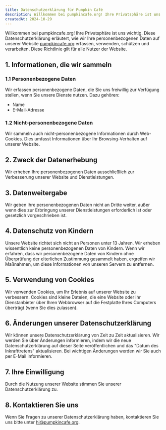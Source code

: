 ```yaml
---
title: Datenschutzerklärung für Pumpkin Café
description: Willkommen bei pumpkincafe.org! Ihre Privatsphäre ist uns wichtig. Diese Datenschutzerklärung erläutert, wie wir Ihre personenbezogenen Daten auf unserer Website erfassen, verwenden, schützen und verarbeiten. Diese Richtlinie gilt für alle Nutzer der Website.
createdAt: 2024-10-29
---
```


Willkommen bei pumpkincafe.org! Ihre Privatsphäre ist uns wichtig. Diese Datenschutzerklärung erläutert, wie wir Ihre personenbezogenen Daten auf unserer Website [pumpkincafe.org](https://pumpkincafe.org/) erfassen, verwenden, schützen und verarbeiten. Diese Richtlinie gilt für alle Nutzer der Website.

## 1. Informationen, die wir sammeln

### 1.1 Personenbezogene Daten

Wir erfassen personenbezogene Daten, die Sie uns freiwillig zur Verfügung stellen, wenn Sie unsere Dienste nutzen. Dazu gehören:

- Name
- E-Mail-Adresse

### 1.2 Nicht-personenbezogene Daten

Wir sammeln auch nicht-personenbezogene Informationen durch Web-Cookies. Dies umfasst Informationen über Ihr Browsing-Verhalten auf unserer Website.

## 2. Zweck der Datenerhebung

Wir erheben Ihre personenbezogenen Daten ausschließlich zur Verbesserung unserer Website und Dienstleistungen.

## 3. Datenweitergabe

Wir geben Ihre personenbezogenen Daten nicht an Dritte weiter, außer wenn dies zur Erbringung unserer Dienstleistungen erforderlich ist oder gesetzlich vorgeschrieben ist.

## 4. Datenschutz von Kindern

Unsere Website richtet sich nicht an Personen unter 13 Jahren. Wir erheben wissentlich keine personenbezogenen Daten von Kindern. Wenn wir erfahren, dass wir personenbezogene Daten von Kindern ohne Überprüfung der elterlichen Zustimmung gesammelt haben, ergreifen wir Maßnahmen, um diese Informationen von unseren Servern zu entfernen.

## 5. Verwendung von Cookies

Wir verwenden Cookies, um Ihr Erlebnis auf unserer Website zu verbessern. Cookies sind kleine Dateien, die eine Website oder ihr Dienstanbieter über Ihren Webbrowser auf die Festplatte Ihres Computers überträgt (wenn Sie dies zulassen).

## 6. Änderungen unserer Datenschutzerklärung

Wir können unsere Datenschutzerklärung von Zeit zu Zeit aktualisieren. Wir werden Sie über Änderungen informieren, indem wir die neue Datenschutzerklärung auf dieser Seite veröffentlichen und das "Datum des Inkrafttretens" aktualisieren. Bei wichtigen Änderungen werden wir Sie auch per E-Mail informieren.

## 7. Ihre Einwilligung

Durch die Nutzung unserer Website stimmen Sie unserer Datenschutzerklärung zu.

## 8. Kontaktieren Sie uns

Wenn Sie Fragen zu unserer Datenschutzerklärung haben, kontaktieren Sie uns bitte unter [hi@pumpkincafe.org](mailto:hi@pumpkincafe.org). 